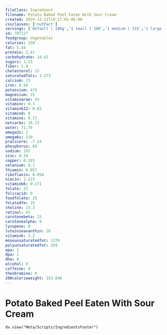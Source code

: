 ```yaml
---
fileClass: Ingredient
filename: Potato Baked Peel Eaten With Sour Cream
created: 2024-12-21T19:27:02-06:00
cssclasses: ['nutFact']
servings: ['Default | 100g','1 small | 260','1 medium | 315','1 large | 445','1 cup | 160']
id: 787127
foodgroup: Vegetables
calories: 130
fat: 5.54
protein: 2.41
carbohydrate: 18.62
sugars: 1.33
fiber: 1.9
cholesterol: 15
saturatedfats: 3.273
calcium: 23
iron: 0.94
potassium: 473
magnesium: 25
vitaminarae: 43
vitaminc: 8.3
vitaminb12: 0.03
vitamind: 0
vitamine: 0.17
netcarbs: 16.72
water: 71.76
omega3s: 2
omega6s: 219
pralscore: -7.24
phosphorus: 68
sodium: 193
zinc: 0.34
copper: 0.103
selenium: 0.7
thiamin: 0.057
riboflavin: 0.058
niacin: 1.223
vitaminb6: 0.271
folate: 25
folicacid: 0
foodfolate: 25
folatedfe: 25
choline: 15.3
retinol: 41
carotenebeta: 15
carotenealpha: 0
lycopene: 0
luteinzeaxanthin: 26
vitamink: 2.2
monounsaturatedfat: 1370
polyunsaturatedfat: 259
epa: 1
dpa: 1
dha: 0
alcohol: 0
caffeine: 0
theobromine: 0
200calorieweight: 153.846
---
```


# Potato Baked Peel Eaten With Sour Cream

```dataviewjs
dv.view("Meta/Scripts/IngredientsFooter")
```